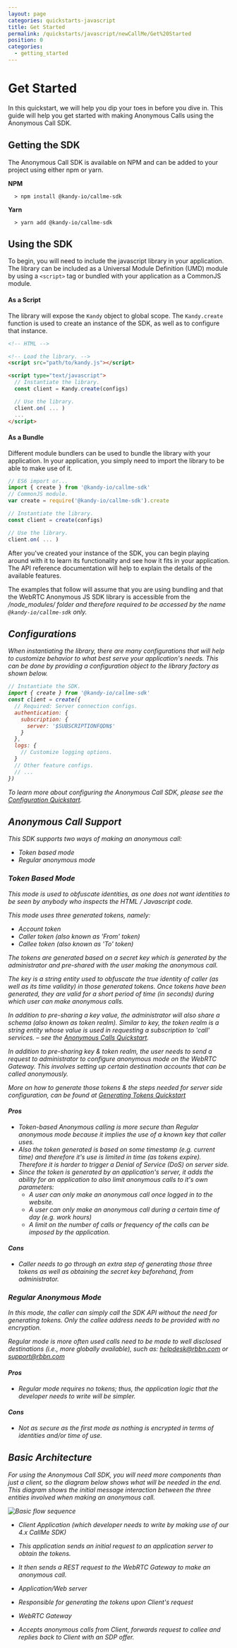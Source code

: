 ```yaml
---
layout: page
categories: quickstarts-javascript
title: Get Started
permalink: /quickstarts/javascript/newCallMe/Get%20Started
position: 0
categories:
  - getting_started
---
```


# Get Started

In this quickstart, we will help you dip your toes in before you dive in. This guide will help you get started with making Anonymous Calls using the Anonymous Call SDK.

## Getting the SDK

The Anonymous Call SDK is available on NPM and can be added to your project using either npm or yarn.

**NPM**

```
  > npm install @kandy-io/callme-sdk
```

**Yarn**

```
  > yarn add @kandy-io/callme-sdk
```

## Using the SDK

To begin, you will need to include the javascript library in your application. The library can be included as a Universal Module Definition (UMD) module by using a `<script>` tag or bundled with your application as a CommonJS module.

#### As a Script

The library will expose the `Kandy` object to global scope. The `Kandy.create` function is used to create an instance of the SDK, as well as to configure that instance.

```html
<!-- HTML -->

<!-- Load the library. -->
<script src="path/to/kandy.js"></script>

<script type="text/javascript">
  // Instantiate the library.
  const client = Kandy.create(configs)

  // Use the library.
  client.on( ... )
  ...
</script>
```

#### As a Bundle

Different module bundlers can be used to bundle the library with your application. In your application, you simply need to import the library to be able to make use of it.

```javascript
// ES6 import or...
import { create } from '@kandy-io/callme-sdk'
// CommonJS module.
var create = require('@kandy-io/callme-sdk').create

// Instantiate the library.
const client = create(configs)

// Use the library.
client.on( ... )
```

After you've created your instance of the SDK, you can begin playing around with it to learn its functionality and see how it fits in your application. The API reference documentation will help to explain the details of the available features.

The examples that follow will assume that you are using bundling and that the WebRTC Anonymous JS SDK library is accessible from the <i>/node_modules/<i> folder and therefore required to be accessed by the name `@kandy-io/callme-sdk` only.

## Configurations

When instantiating the library, there are many configurations that will help to customize behavior to what best serve your application's needs. This can be done by providing a configuration object to the library factory as shown below.

```javascript
// Instantiate the SDK.
import { create } from '@kandy-io/callme-sdk'
const client = create({
  // Required: Server connection configs.
  authentication: {
    subscription: {
      server: '$SUBSCRIPTIONFQDN$'
    }
  },
  logs: {
    // Customize logging options.
  }
  // Other feature configs.
  // ...
})
```

To learn more about configuring the Anonymous Call SDK, please see the [Configuration Quickstart](configurations).

## Anonymous Call Support

This SDK supports two ways of making an anonymous call:

- Token based mode
- Regular anonymous mode

### Token Based Mode

This mode is used to obfuscate identities, as one does not want identities to be seen by anybody who inspects the HTML / Javascript code.

This mode uses three generated tokens, namely:

- Account token
- Caller token (also known as 'From' token)
- Callee token (also known as 'To' token)

The tokens are generated based on a secret _key_ which is generated by the administrator and pre-shared with the user making the anonymous call.

The key is a string entity used to obfuscate the true identity of caller (as well as its time validity) in those generated tokens. Once tokens have been generated, they are valid for a short period of time (in seconds) during which user can make anonymous calls.

In addition to pre-sharing a key value, the administrator will also share a _schema_ (also known as _token realm_). Similar to key, the token realm is a string entity whose value is used in requesting a subscription to 'call' services. – see the [Anonymous Calls Quickstart](Anonymous%20Calls).

In addition to pre-sharing _key_ & _token realm_, the user needs to send a request to administrator to configure anonymous mode on the WebRTC Gateway. This involves setting up certain destination accounts that can be called anonymously.

More on how to generate those tokens & the steps needed for server side configuration, can be found at [Generating Tokens Quickstart](Generating%20Tokens)

#### Pros

- Token-based Anonymous calling is more secure than Regular anonymous mode because it implies the use of a known key that caller uses.
- Also the token generated is based on some timestamp (e.g. current time) and therefore it's use is limited in time (as tokens expire). Therefore it is harder to trigger a Denial of Service (DoS) on server side.
- Since the token is generated by an application's server, it adds the ability for an application to also limit anonymous calls to it's own parameters:
  - A user can only make an anonymous call once logged in to the website.
  - A user can only make an anonymous call during a certain time of day (e.g. work hours)
  - A limit on the number of calls or frequency of the calls can be imposed by the application.

#### Cons

- Caller needs to go through an extra step of generating those three tokens as well as obtaining the secret _key_ beforehand, from administrator.

### Regular Anonymous Mode

In this mode, the caller can simply call the SDK API without the need for generating tokens. Only the callee address needs to be provided with no encryption.

Regular mode is more often used calls need to be made to well disclosed destinations (i.e., more globally available), such as: helpdesk@rbbn.com or support@rbbn.com

#### Pros

- Regular mode requires no tokens; thus, the application logic that the developer needs to write will be simpler.

#### Cons

- Not as secure as the first mode as nothing is encrypted in terms of identities and/or time of use.

## Basic Architecture

For using the Anonymous Call SDK, you will need more components than just a client, so the diagram below shows what will be needed in the end.
This diagram shows the initial message interaction between the three entities involved when making an anonymous call.

![Basic flow sequence](call_me_interaction_diagram.png)

- Client Application (which developer needs to write by making use of our 4.x CallMe SDK)
- This application sends an initial request to an application server to obtain the tokens.
- It then sends a REST request to the WebRTC Gateway to make an anonymous call.

- Application/Web server
- Responsible for generating the tokens upon Client's request

- WebRTC Gateway
- Accepts anonymous calls from Client, forwards request to callee and replies back to Client with an SDP offer.

